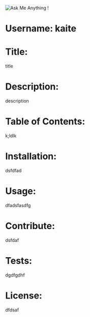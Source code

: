 

  ![Ask Me Anything !](https://img.shields.io/badge/Ask%20me-anything-1abc9c.svg)


# Username: kaite

# Title:
title

# Description:
description

# Table of Contents: 
k;ldlk

# Installation: 
dsfdfad

# Usage: 
dfadsfasdfg

# Contribute: 
dsfdaf

# Tests: 
dgdfgdhf

# License: 
dfdsaf


